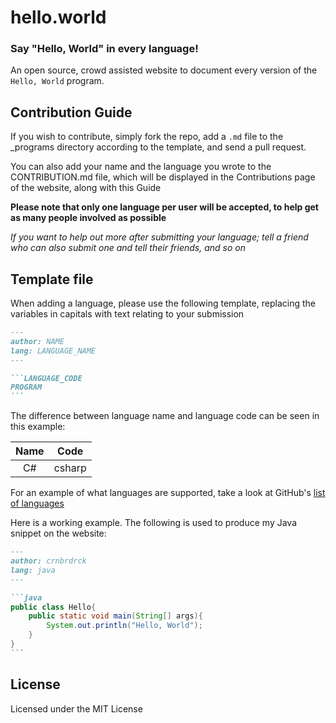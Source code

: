 # hello.world
### Say "Hello, World" in every language!
An open source, crowd assisted website to document every version of the `Hello, World` program.

## Contribution Guide
If you wish to contribute, simply fork the repo, add a `.md` file to the \_programs directory according to the template, and send a pull request.

You can also add your name and the language you wrote to the CONTRIBUTION.md file, which will be displayed in the Contributions page of the website, along with this Guide

**Please note that only one language per user will be accepted, to help get as many people involved as possible**

_If you want to help out more after submitting your language; tell a friend who can also submit one and tell their friends, and so on_

## Template file
When adding a language, please use the following template, replacing the variables in capitals with text relating to your submission

~~~md
---
author: NAME
lang: LANGUAGE_NAME
---

```LANGUAGE_CODE
PROGRAM
```
~~~

The difference between language name and language code can be seen in this example:

| Name |  Code  |
|:----:|:------:|
|  C#  | csharp |

For an example of what languages are supported, take a look at GitHub's [list of languages](https://github.com/github/linguist/blob/master/lib/linguist/languages.yml)

Here is a working example. The following is used to produce my Java snippet on the website:
~~~md
---
author: crnbrdrck
lang: java
---

```java
public class Hello{
    public static void main(String[] args){
        System.out.println("Hello, World");
    }
}
```
~~~

## License
Licensed under the MIT License
